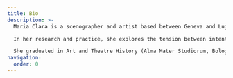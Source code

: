 ```yaml
---
title: Bio
description: >-
  Maria Clara is a scenographer and artist based between Geneva and Lugano. \

  In her research and practice, she explores the tension between intentional and accidental events, focusing on how this dialogue generates unexpected spatial narratives, both in reality as well as in fiction. In particular, she investigates the link between space and words, finding in language an indirect way to create places of imagery.\

  She graduated in Art and Theatre History (Alma Mater Studiorum, Bologna), in Interior Architecture (Head, Genève) and in Scenography (La Manufacture, Lausanne). As a scenographer, she collaborated with dancer and choreographer Mathilde Monnier. She worked as teaching assistant in Head – Genève. She is currently associate artist of the Comédie de Genève, in collaboration with director Eléonore Bonah, with whom she created the play *Lenz*.
navigation:
  order: 0
---
```

